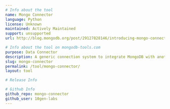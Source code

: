```yaml
---
# Info about the tool
name: Mongo Connector
language: Python
license: Unknown
maintained: Actively Maintained
support: unsupported
url: http://blog.mongodb.org/post/29127828146/introducing-mongo-connector

# Info about the tool on mongodb-tools.com
purpose: Data Connector
description: A generic connection system to integrate MongoDB with another system using simple CRUD operational semantics.
slug: mongo-connector
permalink: /tool/mongo-connector/
layout: tool

# Release Info

# Github Info
github_repo: mongo-connector
github_user: 10gen-labs
---
```


